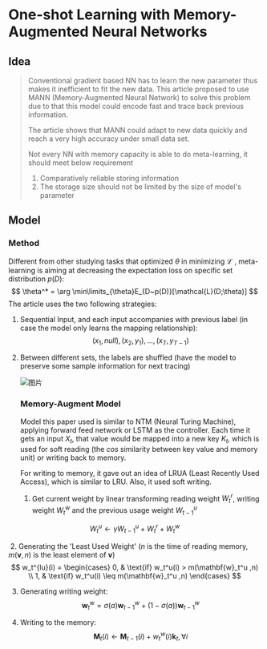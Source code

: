 # One-shot Learning with Memory-Augmented Neural Networks

## Idea

> Conventional gradient based NN has to learn the new parameter thus makes it inefficient to fit the new data. This article proposed to use MANN (Memory-Augmented Neural Network) to solve this problem due to that this model could encode fast and trace back previous information.
>
> The article shows that MANN could adapt to new data quickly and reach a very high accuracy under small data set.
>
> Not every NN with memory capacity is able to do meta-learning, it should meet below requirement 
>
> 1. Comparatively reliable storing information
> 2. The storage size should not be limited by the size of model's parameter

## Model

### Method

Different from other studying tasks that optimized $\theta$ in minimizing $\mathcal{L}$ , meta-learning is aiming at decreasing the expectation loss on specific set distribution $p(D)$: 
$$
\theta^* = \arg \min\limits_{\theta}E_{D~p(D)}[\mathcal{L}(D;\theta)]
$$
The article uses the two following strategies:

1. Sequential Input, and each input accompanies with previous label (in case the model only learns the mapping relationship):
   $$
   (x_1, null), (x_2,y_1), ...,(x_T,y_{T-1})
   $$

2. Between different sets, the labels are shuffled (have the model to preserve some sample information for next tracing)

   ![图片](http://media.paperweekly.site/marcw_1523007746.805151.png?imageView2/2/w/800/q/70|imageslim)

   

   ### Memory-Augment Model

   Model this paper used is similar to NTM (Neural Turing Machine), applying forward feed network or LSTM as the controller. Each time it gets an input $X_t$, that value would be mapped into a new key $K_t$, which is used for soft reading (the $cos$ similarity between key value and memory unit) or writing back to memory.

   For writing to memory, it gave out an idea of LRUA (Least Recently Used Access), which is similar to LRU. Also, it used soft writing.

   1. Get current weight by linear transforming reading weight $W_t^r$, writing weight $W_t^w$ and the previous usage weight $W_{t-1}^u$

$$
W_t^u \leftarrow \gamma W_{t-1}^u + W_t^r + W_t^w
$$

​		  2. Generating the 'Least Used Weight' ($n$ is the time of reading memory, $m(\mathbf{v},n)$ is the 			  least element of $\mathbf{v}$) 
$$
w_t^{lu}(i) = 
\begin{cases}
0,  & \text{if} w_t^u(i) > m(\mathbf{w}_t^u ,n)	\\
1, & \text{if} w_t^u(i) \leq m(\mathbf{w}_t^u ,n)
\end{cases}
$$

   3. Generating writing weight:
      $$
      \mathbf{w}_t^w = \sigma(a)\mathbf{w}_{t-1}^w + (1-\sigma(a))\mathbf{w}_{t-1}^w
      $$

   4.  Writing to the memory:
      $$
      \mathbf{M}_t(i) \leftarrow \mathbf{M}_{t-1}(i) + w_t^w(i)\mathbf{k}_t, \forall i
      $$
      

      